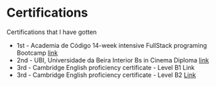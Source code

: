 # Certifications
Certifications that I have gotten 

<ul>
  <li> 1st - Academia de Código 14-week intensive FullStack programing Bootcamp <a href = https://github.com/AndreJVRosa/Certifications/blob/main/Declara%C3%A7%C3%A3o%20de%20conclus%C3%A3o_85_Andr%C3%A9%20Rosa.pdf> link </a></li>
  <li> 2nd - UBI, Universidade da Beira Interior Bs in Cinema Diploma <a href = https://github.com/AndreJVRosa/Certifications/blob/main/Diploma%20-%20Licenciatura%20de%20Cinema.pdf> link </a></li>
  <li> 3rd - Cambridge English proficiency certificate - Level B1 <a href="https://github.com/AndreJVRosa/Certifications/blob/main/Certificate%20-%20Cambridge%20English%20Proficiency%20Level%20B1.pdf"></a> Link </li>
  <li> 3rd - Cambridge English proficiency certificate - Level B2 <a href="https://github.com/AndreJVRosa/Certifications/blob/main/Certificate%20-%20Cambridge%20English%20Proficiency%20Level%20B2.pdf"> Link </a></li>
</ul>
